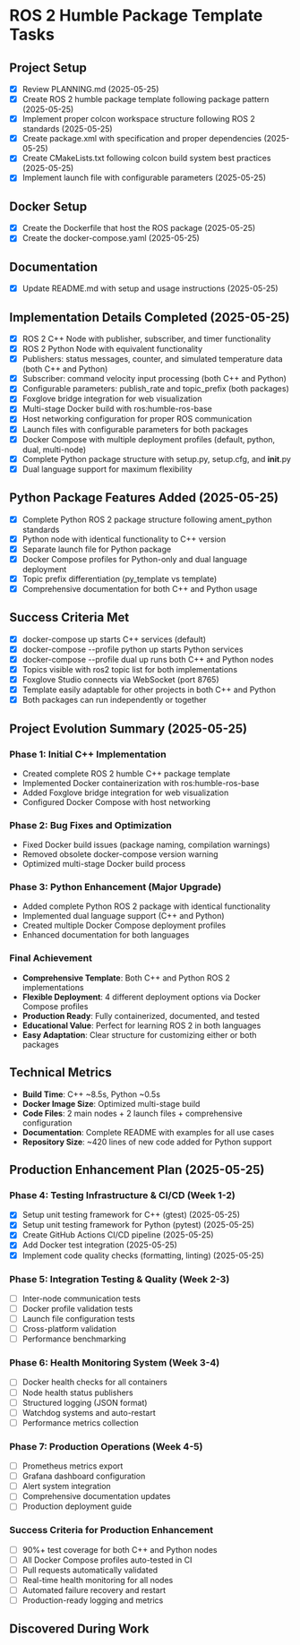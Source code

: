 # ROS 2 Humble Package Template Tasks

## Project Setup
- [x] Review PLANNING.md (2025-05-25)
- [x] Create ROS 2 humble package template following package pattern (2025-05-25)
- [x] Implement proper colcon workspace structure following ROS 2 standards (2025-05-25)
- [x] Create package.xml with specification and proper dependencies (2025-05-25)
- [x] Create CMakeLists.txt following colcon build system best practices (2025-05-25)
- [x] Implement launch file with configurable parameters (2025-05-25)

## Docker Setup
- [x] Create the Dockerfile that host the ROS package (2025-05-25)
- [x] Create the docker-compose.yaml (2025-05-25)

## Documentation
- [x] Update README.md with setup and usage instructions (2025-05-25)

## Implementation Details Completed (2025-05-25)
- [x] ROS 2 C++ Node with publisher, subscriber, and timer functionality
- [x] ROS 2 Python Node with equivalent functionality
- [x] Publishers: status messages, counter, and simulated temperature data (both C++ and Python)
- [x] Subscriber: command velocity input processing (both C++ and Python)
- [x] Configurable parameters: publish_rate and topic_prefix (both packages)
- [x] Foxglove bridge integration for web visualization
- [x] Multi-stage Docker build with ros:humble-ros-base
- [x] Host networking configuration for proper ROS communication
- [x] Launch files with configurable parameters for both packages
- [x] Docker Compose with multiple deployment profiles (default, python, dual, multi-node)
- [x] Complete Python package structure with setup.py, setup.cfg, and __init__.py
- [x] Dual language support for maximum flexibility

## Python Package Features Added (2025-05-25)
- [x] Complete Python ROS 2 package structure following ament_python standards
- [x] Python node with identical functionality to C++ version
- [x] Separate launch file for Python package
- [x] Docker Compose profiles for Python-only and dual language deployment
- [x] Topic prefix differentiation (py_template vs template)
- [x] Comprehensive documentation for both C++ and Python usage

## Success Criteria Met
- [x] docker-compose up starts C++ services (default)
- [x] docker-compose --profile python up starts Python services
- [x] docker-compose --profile dual up runs both C++ and Python nodes
- [x] Topics visible with ros2 topic list for both implementations
- [x] Foxglove Studio connects via WebSocket (port 8765)
- [x] Template easily adaptable for other projects in both C++ and Python
- [x] Both packages can run independently or together

## Project Evolution Summary (2025-05-25)

### Phase 1: Initial C++ Implementation
- Created complete ROS 2 humble C++ package template
- Implemented Docker containerization with ros:humble-ros-base
- Added Foxglove bridge integration for web visualization
- Configured Docker Compose with host networking

### Phase 2: Bug Fixes and Optimization
- Fixed Docker build issues (package naming, compilation warnings)
- Removed obsolete docker-compose version warning
- Optimized multi-stage Docker build process

### Phase 3: Python Enhancement (Major Upgrade)
- Added complete Python ROS 2 package with identical functionality
- Implemented dual language support (C++ and Python)
- Created multiple Docker Compose deployment profiles
- Enhanced documentation for both languages

### Final Achievement
- **Comprehensive Template**: Both C++ and Python ROS 2 implementations
- **Flexible Deployment**: 4 different deployment options via Docker Compose profiles
- **Production Ready**: Fully containerized, documented, and tested
- **Educational Value**: Perfect for learning ROS 2 in both languages
- **Easy Adaptation**: Clear structure for customizing either or both packages

## Technical Metrics
- **Build Time**: C++ ~8.5s, Python ~0.5s
- **Docker Image Size**: Optimized multi-stage build
- **Code Files**: 2 main nodes + 2 launch files + comprehensive configuration
- **Documentation**: Complete README with examples for all use cases
- **Repository Size**: ~420 lines of new code added for Python support

## Production Enhancement Plan (2025-05-25)

### Phase 4: Testing Infrastructure & CI/CD (Week 1-2)
- [x] Setup unit testing framework for C++ (gtest) (2025-05-25)
- [x] Setup unit testing framework for Python (pytest) (2025-05-25)
- [x] Create GitHub Actions CI/CD pipeline (2025-05-25)
- [x] Add Docker test integration (2025-05-25)
- [x] Implement code quality checks (formatting, linting) (2025-05-25)

### Phase 5: Integration Testing & Quality (Week 2-3)
- [ ] Inter-node communication tests
- [ ] Docker profile validation tests
- [ ] Launch file configuration tests
- [ ] Cross-platform validation
- [ ] Performance benchmarking

### Phase 6: Health Monitoring System (Week 3-4)
- [ ] Docker health checks for all containers
- [ ] Node health status publishers
- [ ] Structured logging (JSON format)
- [ ] Watchdog systems and auto-restart
- [ ] Performance metrics collection

### Phase 7: Production Operations (Week 4-5)
- [ ] Prometheus metrics export
- [ ] Grafana dashboard configuration
- [ ] Alert system integration
- [ ] Comprehensive documentation updates
- [ ] Production deployment guide

### Success Criteria for Production Enhancement
- [ ] 90%+ test coverage for both C++ and Python nodes
- [ ] All Docker Compose profiles auto-tested in CI
- [ ] Pull requests automatically validated
- [ ] Real-time health monitoring for all nodes
- [ ] Automated failure recovery and restart
- [ ] Production-ready logging and metrics

## Discovered During Work
